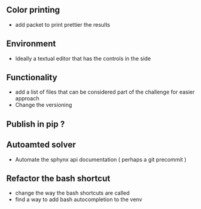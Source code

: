 ## Color printing 

- add packet to print prettier the results 


## Environment 

- Ideally a textual editor that has the controls in the side 


## Functionality 

- add a list of files that can be considered part of the challenge for easier approach 
- Change the versioning

## Publish in pip ? 

## Autoamted solver

- Automate the sphynx api documentation ( perhaps a git precommit ) 


## Refactor the bash shortcut
- change the way the bash shortcuts are called 
- find a way to add bash autocompletion to the venv 
